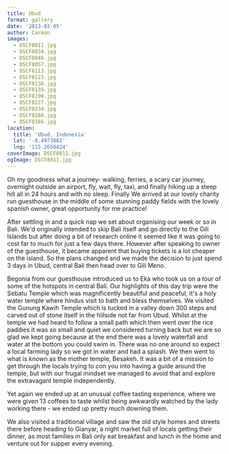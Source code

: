 ```yaml
---
title: Ubud
format: gallery
date: '2013-03-05'
author: Carman
images:
  - DSCF8011.jpg
  - DSCF8034.jpg
  - DSCF8046.jpg
  - DSCF8057.jpg
  - DSCF8113.jpg
  - DSCF8123.jpg
  - DSCF8136.jpg
  - DSCF8139.jpg
  - DSCF8190.jpg
  - DSCF8227.jpg
  - DSCF8234.jpg
  - DSCF8260.jpg
  - DSCF8166.jpg
location:
  title: 'Ubud, Indonesia'
  lat: '-8.4973881'
  lng: '115.2658424'
coverImage: DSCF8011.jpg
ogImage: DSCF8011.jpg
---
```

Oh my goodness what a journey- walking, ferries, a scary car journey, overnight outside an airport, fly, wait, fly, taxi, and finally hiking up a steep hill all in 24 hours and with no sleep. Finally We arrived at our lovely charity run guesthouse in the middle of some stunning paddy fields with the lovely spanish owner, great opportunity for me practice!

After settling in and a quick nap we set about organising our week or so in Bali. We'd originally intended to skip Bali itself and go directly to the Gili Islands but after doing a bit of research online it seemed like it was going to cost far to much for just a few days there. However after speaking to owner of the guesthouse, it became apparent that buying tickets is a lot cheaper on the island. So the plans changed and we made the decision to just spend 3 days in Ubud, central Bali then head over to Gili Meno.

Begonia from our guesthouse introduced us to Eka who took us on a tour of some of the hotspots in central Bali. Our highlights of this day trip were the Sebatu Temple which was magnificently beautiful and peaceful, it's a holy water temple where hindus visit to bath and bless themselves. We visited the Gunung Kawih Temple which is tucked in a valley down 300 steps and carved out of stone itself in the hillside not far from Ubud. Whilst at the temple we had heard to follow a small path which then went over the rice paddies it was so small and quiet we considered turning back but we are so glad we kept going because at the end there was a lovely waterfall and water at the bottom you could swim in. There was no one around so expect a local farming lady so we got in water and had a splash. We then went to what is known as the mother temple, Besakeh. It was a bit of a mission to get through the locals trying to con you into having a guide around the temple, but with our frugal mindset we managed to avoid that and explore the extravagant temple independently.

Yet again we ended up at an unusual coffee tasting experience, where we were given 13 coffees to taste whilst being awkwardly watched by the lady working there - we ended up pretty much downing them.

We also visited a traditional village and saw the old style homes and streets there before heading to Gianyar, a night market full of locals getting their dinner, as most families in Bali only eat breakfast and lunch in the home and venture out for supper every evening.
